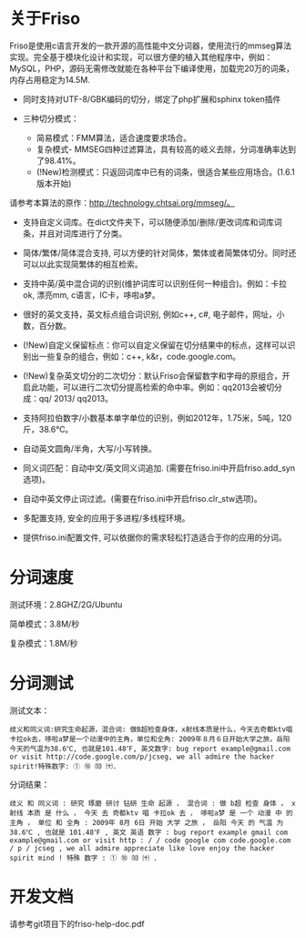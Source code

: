 # 关于Friso

Friso是使用c语言开发的一款开源的高性能中文分词器，使用流行的mmseg算法实现。完全基于模块化设计和实现，可以很方便的植入其他程序中，例如：MySQL，PHP，源码无需修改就能在各种平台下编译使用，加载完20万的词条，内存占用稳定为14.5M.


+ 同时支持对UTF-8/GBK编码的切分，绑定了php扩展和sphinx token插件

+ 三种切分模式：

    - 简易模式：FMM算法，适合速度要求场合。
    - 复杂模式- MMSEG四种过滤算法，具有较高的岐义去除，分词准确率达到了98.41%。
    - (!New)检测模式：只返回词库中已有的词条，很适合某些应用场合。(1.6.1版本开始)

请参考本算法的原作：http://technology.chtsai.org/mmseg/。

+ 支持自定义词库。在dict文件夹下，可以随便添加/删除/更改词库和词库词条，并且对词库进行了分类。

+ 简体/繁体/简体混合支持, 可以方便的针对简体，繁体或者简繁体切分。同时还可以以此实现简繁体的相互检索。

+ 支持中英/英中混合词的识别(维护词库可以识别任何一种组合)。例如：卡拉ok, 漂亮mm, c语言，IC卡，哆啦a梦。

+ 很好的英文支持，英文标点组合词识别, 例如c++, c#, 电子邮件，网址，小数，百分数。

+ (!New)自定义保留标点：你可以自定义保留在切分结果中的标点，这样可以识别出一些复杂的组合，例如：c++, k&r，code.google.com。

+ (!New)复杂英文切分的二次切分：默认Friso会保留数字和字母的原组合，开启此功能，可以进行二次切分提高检索的命中率。例如：qq2013会被切分成：qq/ 2013/ qq2013。

+ 支持阿拉伯数字/小数基本单字单位的识别，例如2012年，1.75米，5吨，120斤，38.6℃。

+ 自动英文圆角/半角，大写/小写转换。

+ 同义词匹配：自动中文/英文同义词追加. (需要在friso.ini中开启friso.add_syn选项)。

+ 自动中英文停止词过滤。(需要在friso.ini中开启friso.clr_stw选项)。

+ 多配置支持, 安全的应用于多进程/多线程环境。

+ 提供friso.ini配置文件, 可以依据你的需求轻松打造适合于你的应用的分词。


# 分词速度 

测试环境：2.8GHZ/2G/Ubuntu 

简单模式：3.8M/秒  

复杂模式：1.8M/秒


# 分词测试

测试文本：

~~~text
歧义和同义词:研究生命起源，混合词: 做B超检查身体，x射线本质是什么，今天去奇都ktv唱卡拉ok去，哆啦a梦是一个动漫中的主角，单位和全角: 2009年８月６日开始大学之旅，岳阳今天的气温为38.6℃, 也就是101.48℉, 英文数字: bug report example@gmail.com or visit http://code.google.com/p/jcseg, we all admire the hacker spirit!特殊数字: ① ⑩ ⑽ ㈩.

~~~
分词结果：

~~~text
歧义 和 同义词 : 研究 琢磨 研讨 钻研 生命 起源 ， 混合词 : 做 b超 检查 身体 ， x射线 本质 是 什么 ， 今天 去 奇都ktv 唱 卡拉ok 去 ， 哆啦a梦 是 一个 动漫 中 的 主角 ， 单位 和 全角 : 2009年 8月 6日 开始 大学 之旅 ， 岳阳 今天 的 气温 为 38.6℃ , 也就是 101.48℉ , 英文 英语 数字 : bug report example gmail com example@gmail.com or visit http : / / code google com code.google.com / p / jcseg , we all admire appreciate like love enjoy the hacker spirit mind ! 特殊 数字 : ① ⑩ ⑽ ㈩ .
~~~

# 开发文档

请参考git项目下的friso-help-doc.pdf

